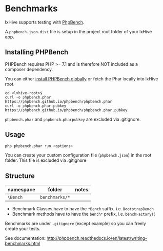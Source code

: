 # Benchmarks

lxHive supports testing with [PhpBench](http://phpbench.readthedocs.org/).

A `phpbench.json.dist` file is setup in the project root folder of your lxHive app.

## Installing PHPBench

PHPBench requires PHP >= 7.1 and is therefore NOT included as a composer dependency.

You can either [install PHPBench globally](http://phpbench.readthedocs.io/en/latest/installing.html) or fetch the Phar locally into lxHive root.

```
cd <lxhive-root>$
curl -o phpbench.phar https://phpbench.github.io/phpbench/phpbench.phar
curl -o phpbench.phar.pubkey https://phpbench.github.io/phpbench/phpbench.phar.pubkey

```

`phpbench.phar` and `phpbench.pharpubkey` are excluded via .gitignore.

## Usage

```bash
php phpbench.phar run <options>
```

You can create your custom configuration file (`phpbench.json`) in the root folder. This file is excluded via .gitignore

## Structure

| namespace             | folder                     | notes |
|---                    |---                         |---    |
| `\Bench`              | `benchmarks/*`             |       |

* Benchmark Classes have to have the `*Bench` suffix, i.e. `BootstrapBench`
* Benchmark methods have to have the `bench*` prefix, i.e. `benchFactory()`

Benchmarks are under `.gitignore` (except example) so you can freely create your tests.

See documentation: http://phpbench.readthedocs.io/en/latest/writing-benchmarks.html
